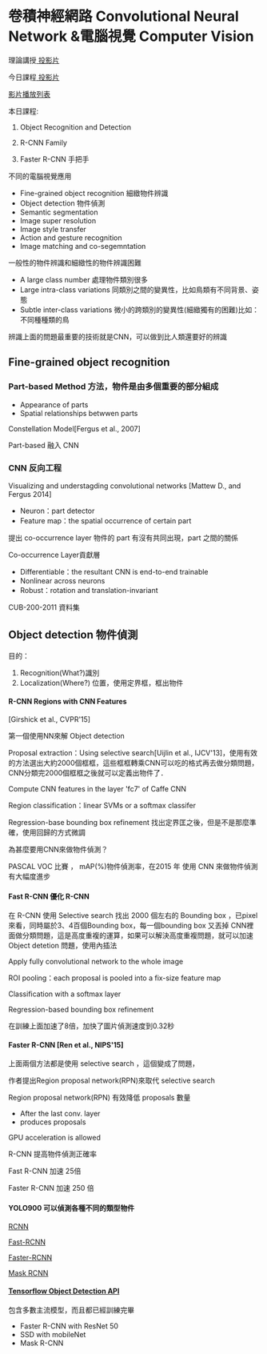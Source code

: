 # 卷積神經網路 Convolutional Neural Network &電腦視覺 Computer Vision

理論講授[ 投影片 ](https://drive.google.com/file/d/184Dz2U2cpV682tTPrOXixIQQO7Y5Gm-G/view)

今日課程[ 投影片 ](https://drive.google.com/file/d/1b5RU9xDDf2xt_dJpVGZmYeM3YAlqQiMJ/view)

[影片播放列表](https://www.youtube.com/playlist?list=PL1f_B9coMEeBHxSasfeBYAT23a1E82b-D)

本日課程:

1. Object Recognition and Detection

2. R-CNN Family

3. Faster R-CNN 手把手

不同的電腦視覺應用

* Fine-grained object recognition 細緻物件辨識
* Object detection 物件偵測
* Semantic segmentation 
* Image super resolution
* Image style transfer
* Action and gesture recognition
* Image matching and co-segemntation

一般性的物件辨識和細緻性的物件辨識困難

* A large class number 處理物件類別很多
* Large intra-class variations 同類別之間的變異性，比如鳥類有不同背景、姿態
* Subtle inter-class variations 微小的跨類別的變異性\(細緻獨有的困難\)比如：不同種種類的鳥

辨識上面的問題最重要的技術就是CNN，可以做到比人類還要好的辨識

## Fine-grained object recognition

### Part-based Method 方法，物件是由多個重要的部分組成

* Appearance of parts 
* Spatial relationships betwwen parts 

Constellation Model\[Fergus et al., 2007\]

Part-based 融入 CNN

### CNN 反向工程

Visualizing and understagding convolutional networks \[Mattew D., and Fergus 2014\]

* Neuron：part detector
* Feature map：the spatial occurrence of certain part 

提出 co-occurrence layer 物件的 part 有沒有共同出現，part 之間的關係

Co-occurrence Layer貢獻層

* Differentiable：the resultant CNN is end-to-end trainable
* Nonlinear across neurons
* Robust：rotation and translation-invariant

CUB-200-2011 資料集

## Object detection 物件偵測

目的：

1. Recognition\(What?\)識別
2. Localization\(Where?\) 位置，使用定界框，框出物件

#### R-CNN Regions with CNN Features

\[Girshick et al., CVPR'15\]

第一個使用NN來解 Object detection

Proposal extraction：Using selective search\[Uijlin et al., IJCV'13\]，使用有效的方法選出大約2000個框框，這些框框轉乘CNN可以吃的格式再去做分類問題，CNN分類完2000個框框之後就可以定義出物件了．

Compute CNN features in the layer 'fc7' of Caffe CNN

Region classification：linear SVMs or a softmax classifer

Regression-base bounding box refinement 找出定界匡之後，但是不是那麼準確，使用回歸的方式微調

為甚麼要用CNN來做物件偵測？

PASCAL VOC 比賽 ， mAP\(%\)物件偵測率，在2015 年 使用 CNN 來做物件偵測有大幅度進步

#### Fast R-CNN 優化 R-CNN

在 R-CNN 使用 Selective search 找出 2000 個左右的 Bounding box ，已pixel 來看，同時屬於3、4百個Bounding box，每一個bounding box 又丟掉 CNN裡面做分類問題，這是高度重複的運算，如果可以解決高度重複問題，就可以加速Object detetion 問題，使用內插法

Apply fully convolutional network to the whole image

ROI pooling：each proposal is pooled into a fix-size feature map

Classification with a softmax layer

Regression-based bounding box refinement

在訓練上面加速了8倍，加快了圖片偵測速度到0.32秒

#### Faster R-CNN \[Ren et al., NIPS'15\]

上面兩個方法都是使用 selective search ，這個變成了問題，

作者提出Region proposal network\(RPN\)來取代 selective search

Region proposal network\(RPN\) 有效降低 proposals 數量

* After the last conv. layer
* produces proposals

GPU acceleration is allowed

R-CNN 提高物件偵測正確率

Fast R-CNN 加速 25倍

Faster R-CNN 加速 250 倍

#### YOLO900 可以偵測各種不同的類型物件

[RCNN](https://github.com/rbgirshick/rcnn)

[Fast-RCNN](https://github.com/rbgirshick/fast-rcnn)

[Faster-RCNN](https://github.com/rbgirshick/py-faster-rcnn)

[Mask RCNN](https://forums.fast.ai/t/implementing-mask-r-cnn/2234)

#### [Tensorflow Object Detection API](https://github.com/tensorflow/models/tree/master/research/object_detection)

包含多數主流模型，而且都已經訓練完畢

* Faster R-CNN with ResNet 50
* SSD with mobileNet
* Mask R-CNN




